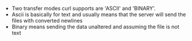- Two transfer modes curl supports are 'ASCII' and 'BINARY'. 
- Ascii is basically for text and usually means that the server will send the files with converted newlines 
- Binary means sending the data unaltered and assuming the file is not text